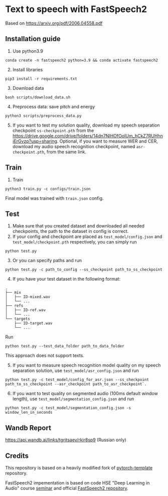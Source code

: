 # Text to speech with FastSpeech2 

Based on https://arxiv.org/pdf/2006.04558.pdf

## Installation guide

1. Use python3.9
```shell
conda create -n fastspeech2 python=3.9 && conda activate fastspeech2
```
2. Install libraries
```shell
pip3 install -r requirements.txt
```
3. Download data
```shell
bash scripts/download_data.sh
```
4. Preprocess data: save pitch and energy
```shell
python3 scripts/preprocess_data.py
```
5. If you want to test my solution quality, download my speech separation checkpoint `ss-checkpoint.pth` from the https://drive.google.com/drive/folders/14dn7NIHOfOoIUm_hCkZ7RUHhniErGvzp?usp=sharing. Optional, if you want to measure WER and CER, download my audio speech recognition checkpoint, named `asr-checkpoint.pth`, from the same link.

## Train 

1. Train
```shell
python3 train.py -c configs/train.json
```
Final model was trained with `train.json` config.

## Test

1. Make sure that you created dataset and downloaded all needed checkpoints, the path to the dataset in config is correct.
2. If your config and checkpoint are placed as `test_model/config.json` and `test_model/checkpoint.pth` respectively, you can simply run
```shell
python test.py
```
3. Or you can specify paths and run 
```shell
python test.py -c path_to_config --ss_checkpoint path_to_ss_checkpoint
```
4. If you have your test dataset in the following format:
```shell
.
├── mix
│   ├── ID-mixed.wav
│   └── ...
├── refs
│   ├── ID-ref.wav
│   └── ...
└── targets
    ├── ID-target.wav
    └── ... 
```
Run
```shell
python test.py --test_data_folder path_to_data_folder
```
This approach does not support texts.

5. If you want to measure speech recognition model quality on my speech separation solution, use `test_model/asr_config.json` and run 
```shell
python test.py -c test_model/config_for_asr.json --ss_checkpoint path_to_ss_checkpoint --asr_checkpoint path_to_asr_checkpoint`.
```
6. If you want to test quality on segmented audio (100ms default window length), use `test_model/segmentation_config.json` and run 
```shell
python test.py -c test_model/segmentation_config.json -s window_len_in_seconds
```

## Wandb Report

https://api.wandb.ai/links/tgritsaev/rkir8sp9 (Russian only)

## Credits

This repository is based on a heavily modified fork
of [pytorch-template](https://github.com/victoresque/pytorch-template) repository. 

FastSpeech2 impementation is based on code HSE "Deep Learning in Audio" course [seminar](https://github.com/XuMuK1/dla2023/blob/2023/week07/seminar07.ipynb) and official [FastSpeech2 repository](https://github.com/ming024/FastSpeech2).
